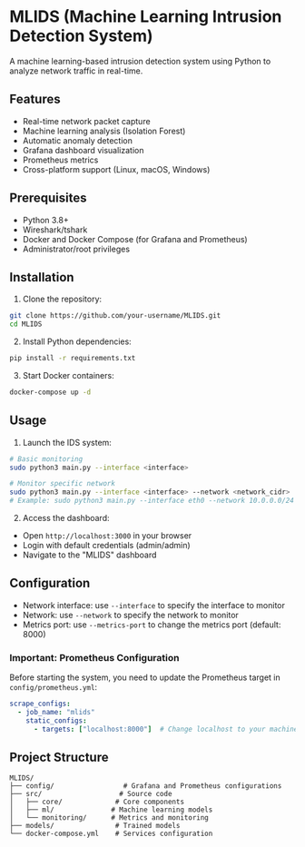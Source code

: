 # MLIDS (Machine Learning Intrusion Detection System)

A machine learning-based intrusion detection system using Python to analyze network traffic in real-time.

## Features

- Real-time network packet capture
- Machine learning analysis (Isolation Forest)
- Automatic anomaly detection
- Grafana dashboard visualization
- Prometheus metrics
- Cross-platform support (Linux, macOS, Windows)

## Prerequisites

- Python 3.8+
- Wireshark/tshark
- Docker and Docker Compose (for Grafana and Prometheus)
- Administrator/root privileges

## Installation

1. Clone the repository:
```bash
git clone https://github.com/your-username/MLIDS.git
cd MLIDS
```

2. Install Python dependencies:
```bash
pip install -r requirements.txt
```

3. Start Docker containers:
```bash
docker-compose up -d
```

## Usage

1. Launch the IDS system:
```bash
# Basic monitoring
sudo python3 main.py --interface <interface>

# Monitor specific network
sudo python3 main.py --interface <interface> --network <network_cidr>
# Example: sudo python3 main.py --interface eth0 --network 10.0.0.0/24
```

2. Access the dashboard:
- Open `http://localhost:3000` in your browser
- Login with default credentials (admin/admin)
- Navigate to the "MLIDS" dashboard

## Configuration

- Network interface: use `--interface` to specify the interface to monitor
- Network: use `--network` to specify the network to monitor
- Metrics port: use `--metrics-port` to change the metrics port (default: 8000)

### Important: Prometheus Configuration

Before starting the system, you need to update the Prometheus target in `config/prometheus.yml`:
```yaml
scrape_configs:
  - job_name: "mlids"
    static_configs:
      - targets: ["localhost:8000"]  # Change localhost to your machine's IP address
```

## Project Structure

```
MLIDS/
├── config/                 # Grafana and Prometheus configurations
├── src/                   # Source code
│   ├── core/             # Core components
│   ├── ml/              # Machine learning models
│   └── monitoring/      # Metrics and monitoring
├── models/               # Trained models
└── docker-compose.yml    # Services configuration
```

